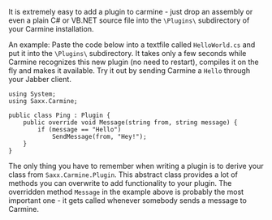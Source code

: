 It is extremely easy to add a plugin to carmine - just drop an assembly or even a plain C# or VB.NET source file into the `\Plugins\` subdirectory of your Carmine installation.

An example: Paste the code below into a textfile called `HelloWorld.cs` and put it into the `\Plugins\` subdirectory. It takes only a few seconds while Carmine recognizes this new plugin (no need to restart), compiles it on the fly and makes it available. Try it out by sending Carmine a `Hello` through your Jabber client.

```
using System;
using Saxx.Carmine;

public class Ping : Plugin {
    public override void Message(string from, string message) {
        if (message == "Hello")         
            SendMessage(from, "Hey!");
    }
}
```

The only thing you have to remember when writing a plugin is to derive your class from `Saxx.Carmine.Plugin`. This abstract class provides a lot of methods you can overwrite to add functionality to your plugin. The overridden method `Message` in the example above is probably the most important one - it gets called whenever somebody sends a message to Carmine.